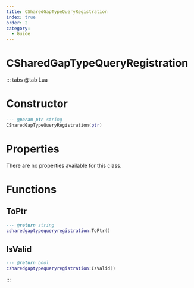 ```yaml
---
title: CSharedGapTypeQueryRegistration
index: true
order: 2
category:
  - Guide
---
```


# CSharedGapTypeQueryRegistration

::: tabs
@tab Lua
# Constructor
```lua
--- @param ptr string
CSharedGapTypeQueryRegistration(ptr)
```
# Properties
There are no properties available for this class.
# Functions
## ToPtr
```lua
--- @return string
csharedgaptypequeryregistration:ToPtr()
```
## IsValid
```lua
--- @return bool
csharedgaptypequeryregistration:IsValid()
```

:::